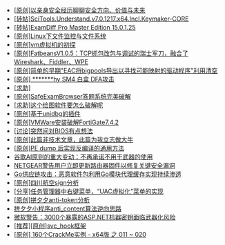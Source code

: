 + [[原创]以亲身安全经历聊聊安全方向、价值与未来](https://bbs.kanxue.com/thread-285407.htm)
+ [[转帖]SciTools.Understand.v7.0.1217.x64.Incl.Keymaker-CORE](https://bbs.kanxue.com/thread-285408.htm)
+ [[转帖]ExamDiff Pro Master Edition 15.0.1.25](https://bbs.kanxue.com/thread-285374.htm)
+ [[原创]Linux下文件监控与文件系统](https://bbs.kanxue.com/thread-285452.htm)
+ [[原创]vm虚拟机的初探](https://bbs.kanxue.com/thread-284883.htm)
+ [[原创]FatbeansV1.0.5：TCP抓包改包与调试的瑞士军刀，融合了Wireshark、Fiddler、WPE](https://bbs.kanxue.com/thread-284571.htm)
+ [[原创]简单的早期"EAC将bigpools导出以寻找可能映射的驱动程序"利用清空](https://bbs.kanxue.com/thread-285355.htm)
+ [[原创] *******hy SM4 白盒 DFA攻击](https://bbs.kanxue.com/thread-285313.htm)
+ [[求助]](https://bbs.kanxue.com/thread-285451.htm)
+ [[原创]SafeExamBrowser答题系统完美破解](https://bbs.kanxue.com/thread-285450.htm)
+ [[求助]这个绘图软件要怎么破解呢](https://bbs.kanxue.com/thread-285422.htm)
+ [[原创]基于unidbg的插件](https://bbs.kanxue.com/thread-285136.htm)
+ [[原创]VMWare安装破解FortiGate7.4.2](https://bbs.kanxue.com/thread-284794.htm)
+ [[讨论]突然间对BIOS有点想法](https://bbs.kanxue.com/thread-285321.htm)
+ [[原创]此篇非技术文章，此篇为我立志做大牛](https://bbs.kanxue.com/thread-284823.htm)
+ [[原创]PE dump 后实现反编译的通用方法](https://bbs.kanxue.com/thread-284958.htm)
+ [谷歌AI原则的重大变动：不再承诺不用于武器的使用](https://bbs.kanxue.com/thread-285458.htm)
+ [NETGEAR警告用户立即更新路由器固件以修复关键安全漏洞](https://bbs.kanxue.com/thread-285456.htm)
+ [Go供应链攻击：恶意软件包利用Go模块代理缓存实现持续渗透](https://bbs.kanxue.com/thread-285455.htm)
+ [[原创]四川航空sign分析](https://bbs.kanxue.com/thread-275988.htm)
+ [[分享]任务管理器中右键菜单，“UAC虚拟化”菜单的实现](https://bbs.kanxue.com/thread-284216.htm)
+ [[原创]拼夕夕anti-token分析](https://bbs.kanxue.com/thread-272751.htm)
+ [拼夕夕小程序anti_content算法逆向思路](https://bbs.kanxue.com/thread-283125.htm)
+ [微软警告：3000个暴露的ASP.NET机器密钥面临武器化风险](https://bbs.kanxue.com/thread-285461.htm)
+ [[推荐][原创]svc_hook框架](https://bbs.kanxue.com/thread-284713.htm)
+ [[原创] 160个CrackMe实例 - x64版 之 011 ~ 020](https://bbs.kanxue.com/thread-285462.htm)

